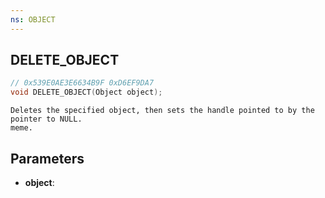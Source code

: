 ```yaml
---
ns: OBJECT
---
```

## DELETE_OBJECT

```c
// 0x539E0AE3E6634B9F 0xD6EF9DA7
void DELETE_OBJECT(Object object);
```

```
Deletes the specified object, then sets the handle pointed to by the pointer to NULL.  
meme.  
```

## Parameters
* **object**: 

